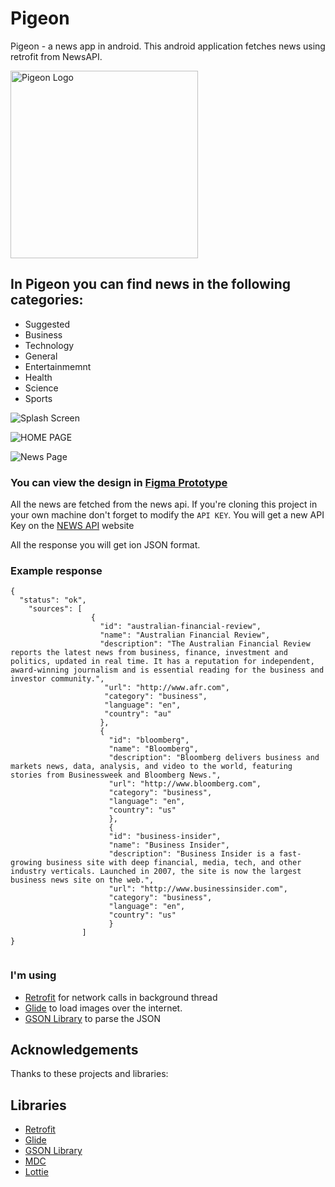 # Pigeon
Pigeon - a news app in android. This android application fetches news using retrofit from NewsAPI.

<img src="https://github.com/PriyabrataNaskar/Pigeon/blob/master/app/src/main/res/raw/pigeon_splash_image.gif" alt="Pigeon Logo" width="300"/>

## In Pigeon you can find news in the following categories: 

 - Suggested
 - Business
 - Technology
 - General
 - Entertainmemnt
 - Health
 - Science
 - Sports
 
 
![Splash Screen](https://github.com/PriyabrataNaskar/Pigeon/blob/master/screenshot/Splash%20Screen.png)

![HOME PAGE](https://github.com/PriyabrataNaskar/Pigeon/blob/master/screenshot/Home%20Page%20(Horizontal).png)

![News Page](https://github.com/PriyabrataNaskar/Pigeon/blob/master/screenshot/News%20Detail%20Page%20(Horizontal)%20(1).png)

### You can view the design in [Figma Prototype](https://www.figma.com/proto/s0UUXrsQc1PdUmgHdAdGTR/News-App?node-id=0%3A1&scaling=scale-down&page-id=0%3A1&starting-point-node-id=84%3A7)

All the news are fetched from the news api. If you're cloning this project in your own machine don't forget to modify the ```API KEY```. You will get a new API Key on the [NEWS API](https://newsapi.org) website

All the response you will get ion JSON format.

### Example response
```
{
  "status": "ok",
    "sources": [
                  {
                    "id": "australian-financial-review",
                    "name": "Australian Financial Review",
                    "description": "The Australian Financial Review reports the latest news from business, finance, investment and politics, updated in real time. It has a reputation for independent, award-winning journalism and is essential reading for the business and investor community.",
                     "url": "http://www.afr.com",
                     "category": "business",
                     "language": "en",
                     "country": "au"
                    },
                    {
                      "id": "bloomberg",
                      "name": "Bloomberg",
                      "description": "Bloomberg delivers business and markets news, data, analysis, and video to the world, featuring stories from Businessweek and Bloomberg News.",
                      "url": "http://www.bloomberg.com",
                      "category": "business",
                      "language": "en",
                      "country": "us"
                      },
                      {
                      "id": "business-insider",
                      "name": "Business Insider",
                      "description": "Business Insider is a fast-growing business site with deep financial, media, tech, and other industry verticals. Launched in 2007, the site is now the largest business news site on the web.",
                      "url": "http://www.businessinsider.com",
                      "category": "business",
                      "language": "en",
                      "country": "us"
                      }
                ]
}


```

### I'm using 

- [Retrofit](https://square.github.io/retrofit/) for network calls in background thread
- [Glide](https://github.com/bumptech/glide) to load images over the internet.
- [GSON Library](https://github.com/google/gson) to parse the JSON

## Acknowledgements

Thanks to these projects and libraries:

## **Libraries**

- [Retrofit](https://square.github.io/retrofit/)
- [Glide](https://github.com/bumptech/glide)
- [GSON Library](https://github.com/google/gson)
- [MDC](https://material.io/develop/android/docs/getting-started)
- [Lottie](https://github.com/airbnb/lottie-android)
